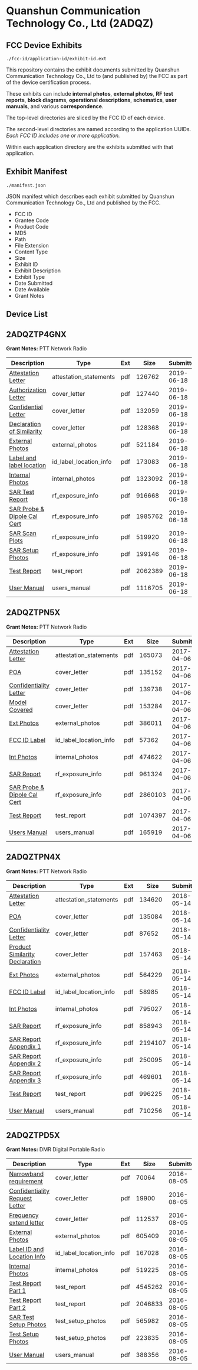 # Quanshun Communication Technology Co., Ltd (2ADQZ)
## FCC Device Exhibits

```
./fcc-id/application-id/exhibit-id.ext
```

This repository contains the exhibit documents submitted by Quanshun Communication Technology Co., Ltd to (and published by) the FCC as part of the device certification process.

These exhibits can include **internal photos**, **external photos**, **RF test reports**, **block diagrams**, **operational descriptions**, **schematics**, **user manuals**, and various **correspondence**.

The top-level directories are sliced by the FCC ID of each device.

The second-level directories are named according to the application UUIDs. *Each FCC ID includes one or more application.*

Within each application directory are the exhibits submitted with that application. 

## Exhibit Manifest

```
./manifest.json
```

JSON manifest which describes each exhibit submitted by Quanshun Communication Technology Co., Ltd and published by the FCC.

- FCC ID
- Grantee Code
- Product Code
- MD5
- Path
- File Extension
- Content Type
- Size
- Exhibit ID
- Exhibit Description
- Exhibit Type
- Date Submitted
- Date Available
- Grant Notes

## Device List
## 2ADQZTP4GNX
**Grant Notes:** PTT Network Radio

| Description | Type | Ext | Size | Submitted | Available |
| ----------- | ---- | --- | ---- | --------- | --------- |
| [Attestation Letter](2ADQZTP4GNX/d4105a9aa421988a4dd1abad751981eb/4322695.pdf) | attestation_statements | pdf | 126762 | 2019-06-18 | 2019-06-18 |
| [Authorization Letter](2ADQZTP4GNX/d4105a9aa421988a4dd1abad751981eb/4322692.pdf) | cover_letter | pdf | 127440 | 2019-06-18 | 2019-06-18 |
| [Confidential Letter](2ADQZTP4GNX/d4105a9aa421988a4dd1abad751981eb/4322693.pdf) | cover_letter | pdf | 132059 | 2019-06-18 | 2019-06-18 |
| [Declaration of Similarity](2ADQZTP4GNX/d4105a9aa421988a4dd1abad751981eb/4322694.pdf) | cover_letter | pdf | 128368 | 2019-06-18 | 2019-06-18 |
| [External Photos](2ADQZTP4GNX/d4105a9aa421988a4dd1abad751981eb/4322697.pdf) | external_photos | pdf | 521184 | 2019-06-18 | 2019-06-18 |
| [Label and label location](2ADQZTP4GNX/d4105a9aa421988a4dd1abad751981eb/4322698.pdf) | id_label_location_info | pdf | 173083 | 2019-06-18 | 2019-06-18 |
| [Internal Photos](2ADQZTP4GNX/d4105a9aa421988a4dd1abad751981eb/4322699.pdf) | internal_photos | pdf | 1323092 | 2019-06-18 | 2019-06-18 |
| [SAR Test Report](2ADQZTP4GNX/d4105a9aa421988a4dd1abad751981eb/4322705.pdf) | rf_exposure_info | pdf | 916668 | 2019-06-18 | 2019-06-18 |
| [SAR Probe & Dipole Cal Cert](2ADQZTP4GNX/d4105a9aa421988a4dd1abad751981eb/4322706.pdf) | rf_exposure_info | pdf | 1985762 | 2019-06-18 | 2019-06-18 |
| [SAR Scan Plots](2ADQZTP4GNX/d4105a9aa421988a4dd1abad751981eb/4322707.pdf) | rf_exposure_info | pdf | 519920 | 2019-06-18 | 2019-06-18 |
| [SAR Setup Photos](2ADQZTP4GNX/d4105a9aa421988a4dd1abad751981eb/4322708.pdf) | rf_exposure_info | pdf | 199146 | 2019-06-18 | 2019-06-18 |
| [Test Report](2ADQZTP4GNX/d4105a9aa421988a4dd1abad751981eb/4322709.pdf) | test_report | pdf | 2062389 | 2019-06-18 | 2019-06-18 |
| [User Manual](2ADQZTP4GNX/d4105a9aa421988a4dd1abad751981eb/4322704.pdf) | users_manual | pdf | 1116705 | 2019-06-18 | 2019-06-18 |
## 2ADQZTPN5X
**Grant Notes:** PTT Network Radio

| Description | Type | Ext | Size | Submitted | Available |
| ----------- | ---- | --- | ---- | --------- | --------- |
| [Attestation Letter](2ADQZTPN5X/eb74b49e234e22ba310e03f20b609308/3347641.pdf) | attestation_statements | pdf | 165073 | 2017-04-06 | 2017-04-06 |
| [POA](2ADQZTPN5X/eb74b49e234e22ba310e03f20b609308/3347638.pdf) | cover_letter | pdf | 135152 | 2017-04-06 | 2017-04-06 |
| [Confidentiality Letter](2ADQZTPN5X/eb74b49e234e22ba310e03f20b609308/3347639.pdf) | cover_letter | pdf | 139738 | 2017-04-06 | 2017-04-06 |
| [Model Covered](2ADQZTPN5X/eb74b49e234e22ba310e03f20b609308/3347640.pdf) | cover_letter | pdf | 153284 | 2017-04-06 | 2017-04-06 |
| [Ext Photos](2ADQZTPN5X/eb74b49e234e22ba310e03f20b609308/3347643.pdf) | external_photos | pdf | 386011 | 2017-04-06 | 2017-04-06 |
| [FCC ID Label](2ADQZTPN5X/eb74b49e234e22ba310e03f20b609308/3347645.pdf) | id_label_location_info | pdf | 57362 | 2017-04-06 | 2017-04-06 |
| [Int Photos](2ADQZTPN5X/eb74b49e234e22ba310e03f20b609308/3347646.pdf) | internal_photos | pdf | 474622 | 2017-04-06 | 2017-04-06 |
| [SAR Report](2ADQZTPN5X/eb74b49e234e22ba310e03f20b609308/3347647.pdf) | rf_exposure_info | pdf | 961324 | 2017-04-06 | 2017-04-06 |
| [SAR Probe & Dipole Cal Cert](2ADQZTPN5X/eb74b49e234e22ba310e03f20b609308/3347652.pdf) | rf_exposure_info | pdf | 2860103 | 2017-04-06 | 2017-04-06 |
| [Test Report](2ADQZTPN5X/eb74b49e234e22ba310e03f20b609308/3347644.pdf) | test_report | pdf | 1074397 | 2017-04-06 | 2017-04-06 |
| [Users Manual](2ADQZTPN5X/eb74b49e234e22ba310e03f20b609308/3347653.pdf) | users_manual | pdf | 165919 | 2017-04-06 | 2017-04-06 |
## 2ADQZTPN4X
**Grant Notes:** PTT Network Radio

| Description | Type | Ext | Size | Submitted | Available |
| ----------- | ---- | --- | ---- | --------- | --------- |
| [Attestation Letter](2ADQZTPN4X/deb2f4a231934521bd5bc43b03e405a2/3849538.pdf) | attestation_statements | pdf | 134620 | 2018-05-14 | 2018-05-14 |
| [POA](2ADQZTPN4X/deb2f4a231934521bd5bc43b03e405a2/3849535.pdf) | cover_letter | pdf | 135084 | 2018-05-14 | 2018-05-14 |
| [Confidentiality Letter](2ADQZTPN4X/deb2f4a231934521bd5bc43b03e405a2/3849536.pdf) | cover_letter | pdf | 87652 | 2018-05-14 | 2018-05-14 |
| [Product Similarity Declaration](2ADQZTPN4X/deb2f4a231934521bd5bc43b03e405a2/3849537.pdf) | cover_letter | pdf | 157463 | 2018-05-14 | 2018-05-14 |
| [Ext Photos](2ADQZTPN4X/deb2f4a231934521bd5bc43b03e405a2/3849540.pdf) | external_photos | pdf | 564229 | 2018-05-14 | 2018-05-14 |
| [FCC ID Label](2ADQZTPN4X/deb2f4a231934521bd5bc43b03e405a2/3849541.pdf) | id_label_location_info | pdf | 58985 | 2018-05-14 | 2018-05-14 |
| [Int Photos](2ADQZTPN4X/deb2f4a231934521bd5bc43b03e405a2/3849542.pdf) | internal_photos | pdf | 795027 | 2018-05-14 | 2018-05-14 |
| [SAR Report](2ADQZTPN4X/deb2f4a231934521bd5bc43b03e405a2/3849548.pdf) | rf_exposure_info | pdf | 858943 | 2018-05-14 | 2018-05-14 |
| [SAR Report Appendix 1](2ADQZTPN4X/deb2f4a231934521bd5bc43b03e405a2/3849549.pdf) | rf_exposure_info | pdf | 2194107 | 2018-05-14 | 2018-05-14 |
| [SAR Report Appendix 2](2ADQZTPN4X/deb2f4a231934521bd5bc43b03e405a2/3849550.pdf) | rf_exposure_info | pdf | 250095 | 2018-05-14 | 2018-05-14 |
| [SAR Report Appendix 3](2ADQZTPN4X/deb2f4a231934521bd5bc43b03e405a2/3849551.pdf) | rf_exposure_info | pdf | 469601 | 2018-05-14 | 2018-05-14 |
| [Test Report](2ADQZTPN4X/deb2f4a231934521bd5bc43b03e405a2/3849552.pdf) | test_report | pdf | 996225 | 2018-05-14 | 2018-05-14 |
| [User Manual](2ADQZTPN4X/deb2f4a231934521bd5bc43b03e405a2/3849547.pdf) | users_manual | pdf | 710256 | 2018-05-14 | 2018-05-14 |
## 2ADQZTPD5X
**Grant Notes:** DMR Digital Portable Radio

| Description | Type | Ext | Size | Submitted | Available |
| ----------- | ---- | --- | ---- | --------- | --------- |
| [Narrowband requirement](2ADQZTPD5X/7cec17aad1fece44549fb69b7f0e1c55/3088768.pdf) | cover_letter | pdf | 70064 | 2016-08-05 | 2016-08-05 |
| [Confidentiality Request Letter](2ADQZTPD5X/7cec17aad1fece44549fb69b7f0e1c55/3088772.pdf) | cover_letter | pdf | 19900 | 2016-08-05 | 2016-08-05 |
| [Frequency extend letter](2ADQZTPD5X/7cec17aad1fece44549fb69b7f0e1c55/3089107.pdf) | cover_letter | pdf | 112537 | 2016-08-05 | 2016-08-05 |
| [External Photos](2ADQZTPD5X/7cec17aad1fece44549fb69b7f0e1c55/3088771.pdf) | external_photos | pdf | 605409 | 2016-08-05 | 2016-08-05 |
| [Label ID and Location Info](2ADQZTPD5X/7cec17aad1fece44549fb69b7f0e1c55/3088770.pdf) | id_label_location_info | pdf | 167028 | 2016-08-05 | 2016-08-05 |
| [Internal Photos](2ADQZTPD5X/7cec17aad1fece44549fb69b7f0e1c55/3088773.pdf) | internal_photos | pdf | 519225 | 2016-08-05 | 2016-08-05 |
| [Test Report Part 1](2ADQZTPD5X/7cec17aad1fece44549fb69b7f0e1c55/3088762.pdf) | test_report | pdf | 4545262 | 2016-08-05 | 2016-08-05 |
| [Test Report Part 2](2ADQZTPD5X/7cec17aad1fece44549fb69b7f0e1c55/3088763.pdf) | test_report | pdf | 2046833 | 2016-08-05 | 2016-08-05 |
| [SAR Test Setup Photos](2ADQZTPD5X/7cec17aad1fece44549fb69b7f0e1c55/3088766.pdf) | test_setup_photos | pdf | 565982 | 2016-08-05 | 2016-08-05 |
| [Test Setup Photos](2ADQZTPD5X/7cec17aad1fece44549fb69b7f0e1c55/3088774.pdf) | test_setup_photos | pdf | 223835 | 2016-08-05 | 2016-08-05 |
| [User Manual](2ADQZTPD5X/7cec17aad1fece44549fb69b7f0e1c55/3088775.pdf) | users_manual | pdf | 388356 | 2016-08-05 | 2016-08-05 |
